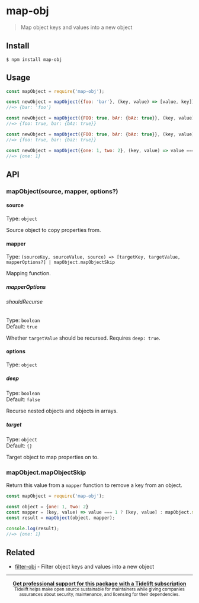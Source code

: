 # map-obj

> Map object keys and values into a new object

## Install

```
$ npm install map-obj
```

## Usage

```js
const mapObject = require('map-obj');

const newObject = mapObject({foo: 'bar'}, (key, value) => [value, key]);
//=> {bar: 'foo'}

const newObject = mapObject({FOO: true, bAr: {bAz: true}}, (key, value) => [key.toLowerCase(), value]);
//=> {foo: true, bar: {bAz: true}}

const newObject = mapObject({FOO: true, bAr: {bAz: true}}, (key, value) => [key.toLowerCase(), value], {deep: true});
//=> {foo: true, bar: {baz: true}}

const newObject = mapObject({one: 1, two: 2}, (key, value) => value === 1 ? [key, value] : mapObject.mapObjectSkip);
//=> {one: 1}
```

## API

### mapObject(source, mapper, options?)

#### source

Type: `object`

Source object to copy properties from.

#### mapper

Type: `(sourceKey, sourceValue, source) => [targetKey, targetValue, mapperOptions?] | mapObject.mapObjectSkip`

Mapping function.

##### mapperOptions

###### shouldRecurse

Type: `boolean`\
Default: `true`

Whether `targetValue` should be recursed. Requires `deep: true`.

#### options

Type: `object`

##### deep

Type: `boolean`\
Default: `false`

Recurse nested objects and objects in arrays.

##### target

Type: `object`\
Default: `{}`

Target object to map properties on to.

### mapObject.mapObjectSkip

Return this value from a `mapper` function to remove a key from an object.

```js
const mapObject = require('map-obj');

const object = {one: 1, two: 2}
const mapper = (key, value) => value === 1 ? [key, value] : mapObject.mapObjectSkip
const result = mapObject(object, mapper);

console.log(result);
//=> {one: 1}
```

## Related

- [filter-obj](https://github.com/sindresorhus/filter-obj) - Filter object keys and values into a new object

---

<div align="center">
	<b>
		<a href="https://tidelift.com/subscription/pkg/npm-map-obj?utm_source=npm-map-obj&utm_medium=referral&utm_campaign=readme">Get professional support for this package with a Tidelift subscription</a>
	</b>
	<br>
	<sub>
		Tidelift helps make open source sustainable for maintainers while giving companies<br>assurances about security, maintenance, and licensing for their dependencies.
	</sub>
</div>
